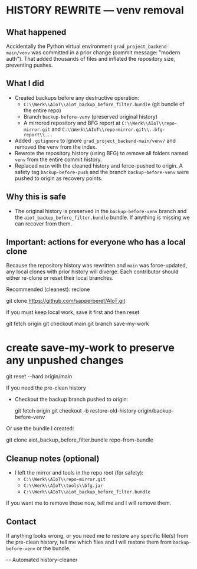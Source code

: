 HISTORY REWRITE — venv removal
=================================

What happened
-------------
Accidentally the Python virtual environment `grad_project_backend-main/venv` was committed in a prior change (commit message: "modern auth"). That added thousands of files and inflated the repository size, preventing pushes.

What I did
---------
- Created backups before any destructive operation:
  - `C:\\Werk\\AIoT\\aiot_backup_before_filter.bundle` (git bundle of the entire repo)
  - Branch `backup-before-venv` (preserved original history)
  - A mirrored repository and BFG report at `C:\\Werk\\AIoT\\repo-mirror.git` and `C:\\Werk\\AIoT\\repo-mirror.git\\..bfg-report\\...`
- Added `.gitignore` to ignore `grad_project_backend-main/venv/` and removed the venv from the index.
- Rewrote the repository history (using BFG) to remove all folders named `venv` from the entire commit history.
- Replaced `main` with the cleaned history and force-pushed to origin. A safety tag `backup-before-push` and the branch `backup-before-venv` were pushed to origin as recovery points.

Why this is safe
-----------------
- The original history is preserved in the `backup-before-venv` branch and the `aiot_backup_before_filter.bundle` bundle. If anything is missing we can recover from them.

Important: actions for everyone who has a local clone
---------------------------------------------------
Because the repository history was rewritten and `main` was force-updated, any local clones with prior history will diverge. Each contributor should either re-clone or reset their local branches.

Recommended (cleanest): reclone

  git clone https://github.com/sapperberet/AIoT.git

If you must keep local work, save it first and then reset

  git fetch origin
  git checkout main
  git branch save-my-work
  # create save-my-work to preserve any unpushed changes
  git reset --hard origin/main

If you need the pre-clean history

- Checkout the backup branch pushed to origin:

  git fetch origin
  git checkout -b restore-old-history origin/backup-before-venv

Or use the bundle I created:

  git clone aiot_backup_before_filter.bundle repo-from-bundle

Cleanup notes (optional)
------------------------
- I left the mirror and tools in the repo root (for safety):
  - `C:\\Werk\\AIoT\\repo-mirror.git`
  - `C:\\Werk\\AIoT\\tools\\bfg.jar`
  - `C:\\Werk\\AIoT\\aiot_backup_before_filter.bundle`

If you want me to remove those now, tell me and I will remove them.

Contact
-------
If anything looks wrong, or you need me to restore any specific file(s) from the pre-clean history, tell me which files and I will restore them from `backup-before-venv` or the bundle.

-- Automated history-cleaner
